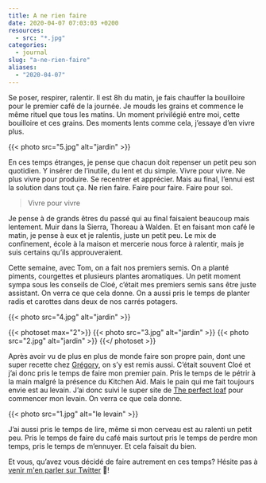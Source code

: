```yaml
---
title: A ne rien faire
date: 2020-04-07 07:03:03 +0200
resources:
  - src: "*.jpg"
categories:
  - journal
slug: "a-ne-rien-faire"
aliases:
  - "2020-04-07"
---
```


Se poser, respirer, ralentir. Il est 8h du matin, je fais chauffer la bouilloire pour le premier café de la journée. Je mouds les grains et commence le même rituel que tous les matins. Un moment privilégié entre moi, cette bouilloire et ces grains. Des moments lents comme cela, j’essaye d’en vivre plus.

{{< photo src="5.jpg" alt="jardin" >}}

En ces temps étranges, je pense que chacun doit repenser un petit peu son quotidien. Y insérer de l’inutile, du lent et du simple. Vivre pour vivre. Ne plus vivre pour produire. Se recentrer et apprécier. Mais au final, l’ennui est la solution dans tout ça. Ne rien faire. Faire pour faire. Faire pour soi.

> Vivre pour vivre

Je pense à de grands êtres du passé qui au final faisaient beaucoup mais lentement. Muir dans la Sierra, Thoreau à Walden. Et en faisant mon café le matin, je pense à eux et je ralentis, juste un petit peu. Le mix de confinement, école à la maison et mercerie nous force à ralentir, mais je suis certains qu’ils approuveraient.

Cette semaine, avec Tom, on a fait nos premiers semis. On a planté piments, courgettes et plusieurs plantes aromatiques. Un petit moment sympa sous les conseils de Cloé, c’était mes premiers semis sans être juste assistant. On verra ce que cela donne. On a aussi pris le temps de planter radis et carottes dans deux de nos carrés potagers.

{{< photo src="4.jpg" alt="jardin" >}}

{{< photoset max="2">}}
{{< photo src="3.jpg" alt="jardin" >}}
{{< photo src="2.jpg" alt="jardin" >}}
{{</ photoset >}}

Après avoir vu de plus en plus de monde faire son propre pain, dont une super recette chez [Grégory](https://gregorymignard.com/microposts/2020-03-28/), on s’y est remis aussi. C’était souvent Cloé et j’ai donc pris le temps de faire mon premier pain. Pris le temps de le pétrir à la main malgré la présence du Kitchen Aid. Mais le pain qui me fait toujours envie est au levain. J’ai donc suivi le super site de [The perfect loaf](http://theperfectloaf.com) pour commencer mon levain. On verra ce que cela donne.

{{< photo src="1.jpg" alt="le levain" >}}

J’ai aussi pris le temps de lire, même si mon cerveau est au ralenti un petit peu. Pris le temps de faire du café mais surtout pris le temps de perdre mon temps, pris le temps de m’ennuyer. Et cela faisait du bien.

Et vous, qu’avez vous décidé de faire autrement en ces temps? Hésite pas à [venir m'en parler sur Twitter](https://twitter.com/yann_ck) 🐥!
